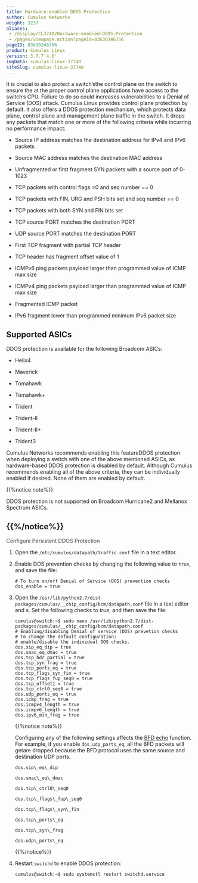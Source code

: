 ```yaml
---
title: Hardware-enabled DDOS Protection
author: Cumulus Networks
weight: 3237
aliases:
 - /display/CL3740/Hardware-enabled-DDOS-Protection
 - /pages/viewpage.action?pageId=83630346756
pageID: 83630346756
product: Cumulus Linux
version: 3.7.7'4.0'
imgData: cumulus-linux-37740
siteSlug: cumulus-linux-37740
---
```

It is crucial to also protect a switch’sthe control plane on the switch to ensure the
at
the proper control plane applications have access to the switch’s CPU.
 Failure to 
do so could increases vulnerabilities to a Denial of Service
 (DOS) attack. 
Cumulus Linux provides control plane protection by
 default. It also 
offers a DDOS protection mechanism, which protects data
 plane, control 
plane and management plane traffic in the switch. It
 drops any packets 
that match one or more of the following criteria while
 incurring no 
performance impact:

  - Source IP address matches the destination address for IPv4 and IPv6
    packets

  - Source MAC address matches the destination MAC address

  - Unfragmented or first fragment SYN packets with a source port of
    0-1023

  - TCP packets with control flags =0 and seq number == 0

  - TCP packets with FIN, URG and PSH bits set and seq number == 0

  - TCP packets with both SYN and FIN bits set

  - TCP source PORT matches the destination PORT

  - UDP source PORT matches the destination PORT

  - First TCP fragment with partial TCP header

  - TCP header has fragment offset value of 1

  - ICMPv6 ping packets payload larger than programmed value of ICMP max
    size

  - ICMPv4 ping packets payload larger than programmed value of ICMP max
    size

  - Fragmented ICMP packet

  - IPv6 fragment lower than programmed minimum IPv6 packet size

## <span>Supported ASICs</span>

DDOS protection is available for the following Broadcom ASICs:

  - Helix4

  - Maverick

  - Tomahawk

  - Tomahawk+

  - Trident

  - Trident-II

  - Trident-II+

  - Trident3

Cumulus Networks recommends enabling this featureDDOS protection when deploying a
switch with one of the above mentioned ASICs, as hardware-based DDOS
protection is disabled by default. Although Cumulus recommends enabling
all of the above criteria, they can be individually enabled if desired.
None of them are enabled by default.

{{%notice note%}}

DDOS protection is not supported on Broadcom Hurricane2 and Mellanox
Spectrum ASICs.

## <span>{{%/notice%}}

<span style="color: #36424a;"> Configure Persistent DDOS Protection
</span>

1.  Open the `/etc/cumulus/datapath/traffic.conf` file in a text editor.

2.  Enable DOS prevention checks by changing the following value to
    `true`, and save the file:
    
        # To turn on/off Denial of Service (DOS) prevention checks
        dos_enable = true

3.  Open the
    `/usr/lib/python2.7/dist-packages/cumulus/__chip_config/bcm/datapath.conf`
    file in a text editor and s. Set the following checks to *true*, and
   then save
    the file:
    
        cumulus@switch:~$ sudo nano /usr/lib/python2.7/dist-packages/cumulus/__chip_config/bcm/datapath.conf
        # Enabling/disabling Denial of service (DOS) prevetion checks
        # To change the default configuration:
        # enable/disable the individual DOS checks.
        dos.sip_eq_dip = true
        dos.smac_eq_dmac = true
        dos.tcp_hdr_partial = true
        dos.tcp_syn_frag = true
        dos.tcp_ports_eq = true
        dos.tcp_flags_syn_fin = true
        dos.tcp_flags_fup_seq0 = true
        dos.tcp_offset1 = true
        dos.tcp_ctrl0_seq0 = true
        dos.udp_ports_eq = true
        dos.icmp_frag = true
        dos.icmpv4_length = true
        dos.icmpv6_length = true
        dos.ipv6_min_frag = true
    
    {{%notice note%}}
    
    Configuring any of the following settings affects the [BFD
    echo](/version/cumulus-linux-37740/Layer-3/Bidirectional-Forwarding-Detection---BFD)
    function. For example, if you enable `dos.udp_ports_eq`, all the BFD
    packets will getare dropped because the BFD protocol uses the same
    source
    and destination UDP ports.
    
    `dos.sip\_eq\_dip`
    
    `dos.smac\_eq\_dmac`
    
    `dos.tcp\_ctrl0\_seq0`
    
    `dos.tcp\_flags\_fup\_seq0`
    
    `dos.tcp\_flags\_syn\_fin`
    
    `dos.tcp\_ports\_eq`
    
    `dos.tcp\_syn\_frag`
    
    `dos.udp\_ports\_eq`
    
    {{%/notice%}}

4.  Restart `switchd` to enable DDOS protection:
    
        cumulus@switch:~$ sudo systemctl restart switchd.service

<article id="html-search-results" class="ht-content" style="display: none;">

</article>

<footer id="ht-footer">

</footer>
<!--stackedit_data:
eyJoaXN0b3J5IjpbLTIzNDgzMDE2MV19
-->